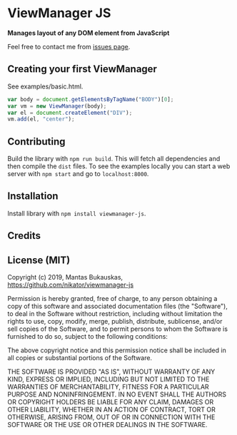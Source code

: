 # ViewManager JS

**Manages layout of any DOM element from JavaScript**

Feel free to contact me from [issues page](https://github.com/nikator/viewmanager-js/issues).

## Creating your first ViewManager

See examples/basic.html. 

```javascript
var body = document.getElementsByTagName("BODY")[0];
var vm = new ViewManager(body);
var el = document.createElement("DIV");
vm.add(el, "center");
```

## Contributing
Build the library with `npm run build`. This will fetch all dependencies and then compile the `dist` files. To see the examples locally you can start a web server with `npm start` and go to `localhost:8000`. 

## Installation
Install library with `npm install viewmanager-js`.

## Credits

## License (MIT)
Copyright (c) 2019, Mantas Bukauskas, https://github.com/nikator/viewmanager-js

Permission is hereby granted, free of charge, to any person obtaining
a copy of this software and associated documentation files (the
"Software"), to deal in the Software without restriction, including
without limitation the rights to use, copy, modify, merge, publish,
distribute, sublicense, and/or sell copies of the Software, and to
permit persons to whom the Software is furnished to do so, subject to
the following conditions:

The above copyright notice and this permission notice shall be
included in all copies or substantial portions of the Software.

THE SOFTWARE IS PROVIDED "AS IS", WITHOUT WARRANTY OF ANY KIND,
EXPRESS OR IMPLIED, INCLUDING BUT NOT LIMITED TO THE WARRANTIES OF
MERCHANTABILITY, FITNESS FOR A PARTICULAR PURPOSE AND
NONINFRINGEMENT. IN NO EVENT SHALL THE AUTHORS OR COPYRIGHT HOLDERS BE
LIABLE FOR ANY CLAIM, DAMAGES OR OTHER LIABILITY, WHETHER IN AN ACTION
OF CONTRACT, TORT OR OTHERWISE, ARISING FROM, OUT OF OR IN CONNECTION
WITH THE SOFTWARE OR THE USE OR OTHER DEALINGS IN THE SOFTWARE.
